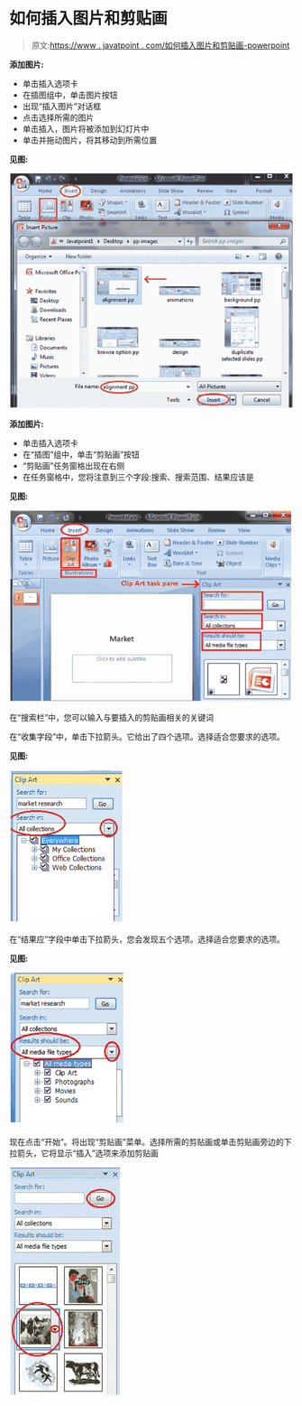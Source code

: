 # 如何插入图片和剪贴画

> 原文:[https://www . javatpoint . com/如何插入图片和剪贴画-powerpoint](https://www.javatpoint.com/how-to-insert-picture-and-clip-art-powerpoint)

**添加图片:**

*   单击插入选项卡
*   在插图组中，单击图片按钮
*   出现“插入图片”对话框
*   点击选择所需的图片
*   单击插入，图片将被添加到幻灯片中
*   单击并拖动图片，将其移动到所需位置

**见图:**

![MSpowerpoint How to insert picture and clip art 1](img/c834bbc146d0274eea62df02d7d0ebcb.png)

**添加图片:**

*   单击插入选项卡
*   在“插图”组中，单击“剪贴画”按钮
*   “剪贴画”任务窗格出现在右侧
*   在任务窗格中，您将注意到三个字段:搜索、搜索范围、结果应该是

**见图:**

![MSpowerpoint How to insert picture and clip art 2](img/6ead618ccb79034db969a46572de00c1.png)

在“搜索栏”中，您可以输入与要插入的剪贴画相关的关键词

在“收集字段”中，单击下拉箭头。它给出了四个选项。选择适合您要求的选项。

**见图:**

![MSpowerpoint How to insert picture and clip art 3](img/11a1962b4ee439e9fc7272801c7e6300.png)

在“结果应”字段中单击下拉箭头，您会发现五个选项。选择适合您要求的选项。

**见图:**

![MSpowerpoint How to insert picture and clip art 4](img/e3e915ee9404da692406d9450b9bddad.png)

现在点击“开始”。将出现“剪贴画”菜单。选择所需的剪贴画或单击剪贴画旁边的下拉箭头，它将显示“插入”选项来添加剪贴画

![MSpowerpoint How to insert picture and clip art 5](img/f8e8d9ed9e7371aea28938620af755a7.png)